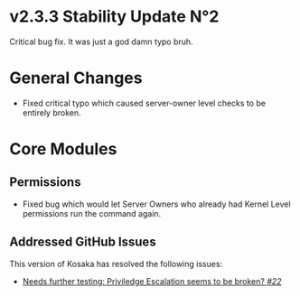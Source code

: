 # v2.3.3 Stability Update N°2
Critical bug fix. It was just a god damn typo bruh.

# General Changes
- Fixed critical typo which caused server-owner level checks to be entirely broken.

# Core Modules
## Permissions
- Fixed bug which would let Server Owners who already had Kernel Level permissions run the command again.

## Addressed GitHub Issues
This version of Kosaka has resolved the following issues:
- [Needs further testing: Priviledge Escalation seems to be broken? *#22*](https://github.com/Ascellayn/TSN_Kosaka-Issues/issues/22)